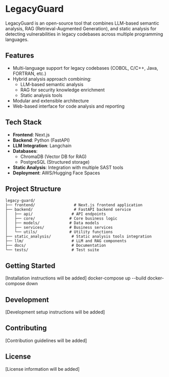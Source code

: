 # LegacyGuard

LegacyGuard is an open-source tool that combines LLM-based semantic analysis, RAG (Retrieval-Augmented Generation), and static analysis for detecting vulnerabilities in legacy codebases across multiple programming languages.

## Features

- Multi-language support for legacy codebases (COBOL, C/C++, Java, FORTRAN, etc.)
- Hybrid analysis approach combining:
  - LLM-based semantic analysis
  - RAG for security knowledge enrichment
  - Static analysis tools
- Modular and extensible architecture
- Web-based interface for code analysis and reporting

## Tech Stack

- **Frontend**: Next.js
- **Backend**: Python (FastAPI)
- **LLM Integration**: Langchain
- **Databases**: 
  - ChromaDB (Vector DB for RAG)
  - PostgreSQL (Structured storage)
- **Static Analysis**: Integration with multiple SAST tools
- **Deployment**: AWS/Hugging Face Spaces

## Project Structure

```
legacy-guard/
├── frontend/                 # Next.js frontend application
├── backend/                  # FastAPI backend service
│   ├── api/                 # API endpoints
│   ├── core/               # Core business logic
│   ├── models/             # Data models
│   ├── services/           # Business services
│   └── utils/              # Utility functions
├── static_analysis/         # Static analysis tools integration
├── llm/                     # LLM and RAG components
├── docs/                    # Documentation
└── tests/                   # Test suite
```

## Getting Started

[Installation instructions will be added]
   docker-compose up --build
   docker-compose down

## Development

[Development setup instructions will be added]

## Contributing

[Contribution guidelines will be added]

## License

[License information will be added] 
